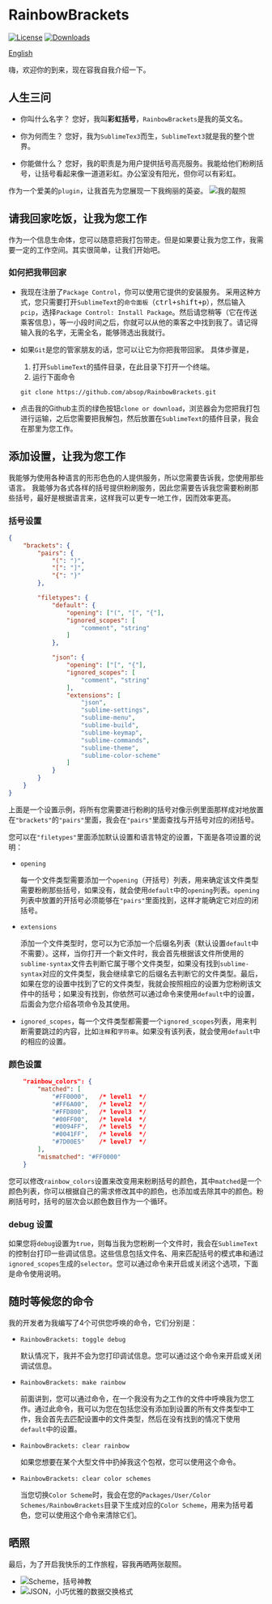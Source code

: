 # RainbowBrackets

[![License][license-image]](/LICENSE)
[![Downloads][packagecontrol-image]][packagecontrol-link]

[English](README.md)


嗨，欢迎你的到来，现在容我自我介绍一下。


## 人生三问

- 你叫什么名字？
  您好，我叫**彩虹括号**，`RainbowBrackets`是我的英文名。

- 你为何而生？
  您好，我为`SublimeTex3`而生，`SublimeText3`就是我的整个世界。

- 你能做什么？
  您好，我的职责是为用户提供括号高亮服务。我能给他们粉刷括号，让括号看起来像一道道彩虹。办公室没有阳光，但你可以有彩虹。

作为一个爱美的`plugin`，让我首先为您展现一下我绚丽的英姿。
![我的靓照](images/material-scheme.png)


## 请我回家吃饭，让我为您工作

作为一个信息生命体，您可以随意把我打包带走。但是如果要让我为您工作，我需要一定的工作空间。其实很简单，让我们开始吧。

### 如何把我带回家

- 我现在注册了`Package Control`，你可以使用它提供的安装服务。
  采用这种方式，您只需要打开`SublimeText`的`命令面板`（<kbd>ctrl+shift+p</kbd>），然后输入`pcip`，选择`Package Control: Install Package`。然后请您稍等（它在传送乘客信息），等一小段时间之后，你就可以从他的乘客之中找到我了。请记得输入我的名字，无需全名，能够筛选出我就行。

- 如果`Git`是您的管家朋友的话，您可以让它为你把我带回家。
  具体步骤是，
  1. 打开`SublimeText`的插件目录，在此目录下打开一个终端。
  2. 运行下面命令
    ```shell
    git clone https://github.com/absop/RainbowBrackets.git
    ```
- 点击我的Github主页的绿色按钮`clone or download`，浏览器会为您把我打包进行运输，之后您需要把我解包，然后放置在`SublimeText`的插件目录，我会在那里为您工作。


## 添加设置，让我为您工作
  我能够为使用各种语言的形形色色的人提供服务，所以您需要告诉我，您使用那些语言。
  我能够为各式各样的括号提供粉刷服务，因此您需要告诉我您需要粉刷那些括号，最好是根据语言来，这样我可以更专一地工作，因而效率更高。

### 括号设置

```json
{
    "brackets": {
        "pairs": {
            "(": ")",
            "[": "]",
            "{": "}"
        },

        "filetypes": {
            "default": {
                "opening": ["(", "[", "{"],
                "ignored_scopes": [
                    "comment", "string"
                ]
            },

            "json": {
                "opening": ["[", "{"],
                "ignored_scopes": [
                    "comment", "string"
                ],
                "extensions": [
                    "json",
                    "sublime-settings",
                    "sublime-menu",
                    "sublime-build",
                    "sublime-keymap",
                    "sublime-commands",
                    "sublime-theme",
                    "sublime-color-scheme"
                ]
            }
        }
    }
}
```



上面是一个设置示例，将所有您需要进行粉刷的括号对像示例里面那样成对地放置在`"brackets"`的`"pairs"`里面，我会在`"pairs"`里面查找与开括号对应的闭括号。

您可以在`"filetypes"`里面添加默认设置和语言特定的设置，下面是各项设置的说明：

- `opening`

  每一个文件类型需要添加一个`opening`（开括号）列表，用来确定该文件类型需要粉刷那些括号，如果没有，就会使用`default`中的`opening`列表。`opening`列表中放置的开括号必须能够在`"pairs"`里面找到，这样才能确定它对应的闭括号。

- `extensions`

  添加一个文件类型时，您可以为它添加一个后缀名列表（默认设置`default`中不需要）。这样，当你打开一个新文件时，我会首先根据该文件所使用的`sublime-syntax`文件去判断它属于哪个文件类型，如果没有找到`sublime-syntax`对应的文件类型，我会继续拿它的后缀名去判断它的文件类型。最后，如果在您的设置中找到了它的文件类型，我就会按照相应的设置为您粉刷该文件中的括号；如果没有找到，你依然可以通过命令来使用`default`中的设置，后面会为您介绍各项命令及其使用。

- `ignored_scopes`，每一个文件类型都需要一个`ignored_scopes`列表，用来判断需要跳过的内容，比如`注释`和`字符串`。如果没有该列表，就会使用`default`中的相应的设置。

### 颜色设置

```json
	"rainbow_colors": {
        "matched": [
            "#FF0000",   /* level1  */
            "#FF6A00",   /* level2  */
            "#FFD800",   /* level3  */
            "#00FF00",   /* level4  */
            "#0094FF",   /* level5  */
            "#0041FF",   /* level6  */
            "#7D00E5"    /* level7  */
        ],
        "mismatched": "#FF0000"
    }
```

您可以修改`rainbow_colors`设置来改变用来粉刷括号的颜色，其中`matched`是一个颜色列表，你可以根据自己的需求修改其中的颜色，也添加或去除其中的颜色。粉刷括号时，括号的层次会以颜色数目作为一个循环。

### debug 设置

如果您将`debug`设置为`true`，则每当我为您粉刷一个文件时，我会在`SublimeText`的控制台打印一些调试信息。这些信息包括文件名、用来匹配括号的模式串和通过`ignored_scopes`生成的`selector`。您可以通过命令来开启或关闭这个选项，下面是命令使用说明。

## 随时等候您的命令

我的开发者为我编写了4个可供您呼唤的命令，它们分别是：

- `RainbowBrackets: toggle debug`

  默认情况下，我并不会为您打印调试信息。您可以通过这个命令来开启或关闭调试信息。

- `RainbowBrackets: make rainbow`

  前面讲到，您可以通过命令，在一个我没有为之工作的文件中呼唤我为您工作。通过此命令，我可以为您在包括您没有添加到设置的所有文件类型中工作，我会首先去匹配设置中的文件类型，然后在没有找到的情况下使用`default`中的设置。

- `RainbowBrackets: clear rainbow`

  如果您想要在某个大型文件中扔掉我这个包袱，您可以使用这个命令。

- `RainbowBrackets: clear color schemes`

  当您切换`Color Scheme`时，我会在您的`Packages/User/Color Schemes/RainbowBrackets`目录下生成对应的`Color Scheme`，用来为括号着色，您可以使用这个命令来清除它们。



## 晒照

最后，为了开启我快乐的工作旅程，容我再晒两张靓照。

- ![Scheme，括号神教](images/material-lighter.png)
- ![JSON，小巧优雅的数据交换格式](images/material-json.png)


[license-image]: https://img.shields.io/badge/license-MIT-blue.svg
[packagecontrol-image]: https://img.shields.io/packagecontrol/dt/RainbowBrackets.svg
[packagecontrol-link]: https://packagecontrol.io/packages/RainbowBrackets
